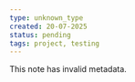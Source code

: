 ```yaml
---
type: unknown_type
created: 20-07-2025
status: pending
tags: project, testing
---
```


This note has invalid metadata.
